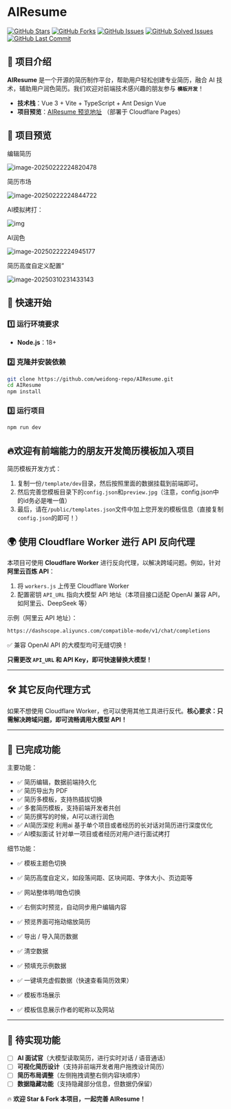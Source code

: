 # AIResume

[![GitHub Stars](https://img.shields.io/github/stars/weidong-repo/AIResume)](https://github.com/weidong-repo/AIResume/stargazers)
[![GitHub Forks](https://img.shields.io/github/forks/weidong-repo/AIResume)](https://github.com/weidong-repo/AIResume/network/members)
[![GitHub Issues](https://img.shields.io/github/issues/weidong-repo/AIResume)](https://github.com/weidong-repo/AIResume/issues)
[![GitHub Solved Issues](https://img.shields.io/github/issues-closed/weidong-repo/AIResume)](https://github.com/weidong-repo/AIResume/issues?q=is%3Aissue+is%3Aclosed)
[![GitHub Last Commit](https://img.shields.io/github/last-commit/weidong-repo/AIResume)](https://github.com/weidong-repo/AIResume/commits/main)

## 📌 项目介绍

**AIResume** 是一个开源的简历制作平台，帮助用户轻松创建专业简历，融合 AI 技术，辅助用户润色简历。我们欢迎对前端技术感兴趣的朋友参与 **`模板开发`**！

- **技术栈**：Vue 3 + Vite + TypeScript + Ant Design Vue
- **项目预览**：[AIResume 预览地址](https://resume.404.pub/) （部署于 Cloudflare Pages）

## 🎨 项目预览

编辑简历

![image-20250222224820478](https://img.fish9.cn/blog-img/2023/image-20250222224820478.png)

简历市场

![image-20250222224844722](https://img.fish9.cn/blog-img/2023/image-20250222224844722.png)

AI模拟拷打：

![img](https://img.fish9.cn/blog-img/2023/image-20250226124049111.png)

AI润色

![image-20250222224945177](https://img.fish9.cn/blog-img/2023/image-20250222224945177.png)

简历高度自定义配置”

![image-20250310231433143](https://img.fish9.cn/blog-img/2023/image-20250310231433143.png)

## 🚀 快速开始

### 1️⃣ 运行环境要求

- **Node.js**：18+

### 2️⃣ 克隆并安装依赖

```bash
git clone https://github.com/weidong-repo/AIResume.git
cd AIResume
npm install
```

### 3️⃣ 运行项目

```bash
npm run dev
```



## 🔥欢迎有前端能力的朋友开发简历模板加入项目

简历模板开发方式：
1. 复制一份`/template/dev`目录，然后按照里面的数据挂载到前端即可。
2. 然后完善您模板目录下的`config.json`和`preview.jpg`（注意，config.json中的id务必是唯一值）
3. 最后，请在`/public/templates.json`文件中加上您开发的模板信息（直接复制`config.json`的即可！）



## 🌍 使用 Cloudflare Worker 进行 API 反向代理

本项目可使用 **Cloudflare Worker** 进行反向代理，以解决跨域问题。例如，针对 **阿里云百炼 API**：

1. 将 `workers.js` 上传至 Cloudflare Worker
2. 配置密钥 `API_URL` 指向大模型 API 地址（本项目接口适配 OpenAI 兼容 API，如阿里云、DeepSeek 等）

示例（阿里云 API 地址）：

```bash
https://dashscope.aliyuncs.com/compatible-mode/v1/chat/completions
```

✅ 兼容 OpenAI API 的大模型均可无缝切换！

**只需更改 `API_URL` 和 API Key，即可快速替换大模型！**

------

## 🛠️ 其它反向代理方式

如果不想使用 Cloudflare Worker，也可以使用其他工具进行反代。**核心要求：只需解决跨域问题，即可流畅调用大模型 API！**

------

## 🎯 已完成功能

主要功能：

- ✅ 简历编辑，数据前端持久化
- ✅ 简历导出为 PDF
- ✅ 简历多模板，支持热插拔切换
- ✅ 多套简历模板，支持前端开发者共创
- ✅ 简历撰写的时候，AI可以进行润色
- ✅ AI简历深挖 利用ai 基于单个项目或者经历的长对话对简历进行深度优化
- ✅ AI模拟面试 针对单一项目或者经历对用户进行面试拷打

细节功能：

- ✅ 模板主题色切换

- ✅ 简历高度自定义，如段落间距、区块间距、字体大小、页边距等

- ✅ 网站整体明/暗色切换

- ✅ 右侧实时预览，自动同步用户编辑内容

- ✅ 预览界面可拖动缩放简历

- ✅ 导出 / 导入简历数据

- ✅ 清空数据

- ✅ 预填充示例数据

- ✅ 一键填充虚假数据（快速查看简历效果）

- ✅ 模板市场展示

- ✅ 模板信息展示作者的昵称以及网站

------

## 📝 待实现功能

- [ ] **AI 面试官**（大模型读取简历，进行实时对话 / 语音通话）
- [ ] **可视化简历设计**（支持非前端开发者用户拖拽设计简历）
- [ ] **简历布局调整**（左侧拖拽调整右侧内容块顺序）
- [ ] **数据隐藏功能**（支持隐藏部分信息，但数据仍保留）

🔥 **欢迎 Star & Fork 本项目，一起完善 AIResume！**
